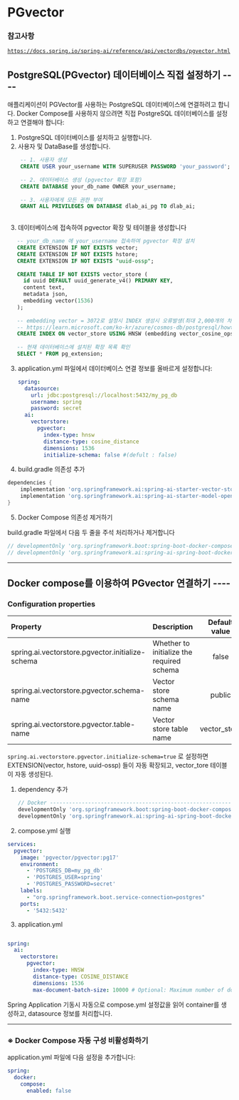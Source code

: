 # PGvector

### 참고사항
[`https://docs.spring.io/spring-ai/reference/api/vectordbs/pgvector.html`](https://docs.spring.io/spring-ai/reference/api/vectordbs/pgvector.html)

## PostgreSQL(PGvector) 데이터베이스 직접 설정하기 ----

애플리케이션이 PGVector를 사용하는 PostgreSQL 데이터베이스에 연결하려고 합니다. Docker Compose를 사용하지 않으려면 직접 PostgreSQL 데이터베이스를 설정하고 연결해야 합니다:

1. PostgreSQL 데이터베이스를 설치하고 실행합니다.
2. 사용자 및 DataBase를 생성합니다.

```sql
    -- 1. 사용자 생성
    CREATE USER your_username WITH SUPERUSER PASSWORD 'your_password';
    
    -- 2. 데이터베이스 생성 (pgvector 확장 포함)
    CREATE DATABASE your_db_name OWNER your_username;
    
    -- 3. 사용자에게 모든 권한 부여
    GRANT ALL PRIVILEGES ON DATABASE dlab_ai_pg TO dlab_ai;
    
```

3. 데이터베이스에 접속하여 pgvector 확장 및 테이블을 생성합니다

```sql
   -- your_db_name 에 your_username 접속하여 pgvector 확장 설치
   CREATE EXTENSION IF NOT EXISTS vector;
   CREATE EXTENSION IF NOT EXISTS hstore;
   CREATE EXTENSION IF NOT EXISTS "uuid-ossp";
   
   CREATE TABLE IF NOT EXISTS vector_store (
     id uuid DEFAULT uuid_generate_v4() PRIMARY KEY,
     content text,
     metadata json,
     embedding vector(1536)
   );
   
   -- embedding vector = 3072로 설정시 INDEX 생성시 오류발생(최대 2,000개의 차원이 있는 열만 인덱싱 제한)
   -- https://learn.microsoft.com/ko-kr/azure/cosmos-db/postgresql/howto-optimize-performance-pgvector 참조
   CREATE INDEX ON vector_store USING HNSW (embedding vector_cosine_ops);
   
   -- 현재 데이터베이스에 설치된 확장 목록 확인
   SELECT * FROM pg_extension;
```
3. application.yml 파일에서 데이터베이스 연결 정보를 올바르게 설정합니다:
   ```yaml
   spring:
     datasource:
       url: jdbc:postgresql://localhost:5432/my_pg_db
       username: spring
       password: secret
     ai:
       vectorstore:
         pgvector:
           index-type: hnsw
           distance-type: cosine_distance
           dimensions: 1536
           initialize-schema: false #(defult : false)
   ```
   
4. build.gradle 의존성 추가 
 
```groovy
dependencies {
    implementation 'org.springframework.ai:spring-ai-starter-vector-store-pgvector'
    implementation 'org.springframework.ai:spring-ai-starter-model-openai'
}
```
5. Docker Compose 의존성 제거하기

build.gradle 파일에서 다음 두 줄을 주석 처리하거나 제거합니다

```groovy
// developmentOnly 'org.springframework.boot:spring-boot-docker-compose'
// developmentOnly 'org.springframework.ai:spring-ai-spring-boot-docker-compose'
```

---

## Docker compose를 이용하여 PGvector 연결하기 ----

### Configuration properties
|Property|                Description                |Default value|
|:---|:---|:---:|
|spring.ai.vectorstore.pgvector.initialize-schema| Whether to initialize the required schema |false|
|spring.ai.vectorstore.pgvector.schema-name|         Vector store schema name          |public|
|spring.ai.vectorstore.pgvector.table-name|          Vector store table name          |vector_store|

`spring.ai.vectorstore.pgvector.initialize-schema=true` 로 설정하면 EXTENSION(vector, hstore, uuid-ossp) 들이 자동 확장되고, vector_tore 테이블이 자동 생성된다.

1. dependency 추가

    ```groovy
    // Docker -----------------------------------------------------------------------
    developmentOnly 'org.springframework.boot:spring-boot-docker-compose'
    developmentOnly 'org.springframework.ai:spring-ai-spring-boot-docker-compose'
    ```
   
2. compose.yml 실행
```yaml
services:
  pgvector:
    image: 'pgvector/pgvector:pg17'
    environment:
      - 'POSTGRES_DB=my_pg_db'
      - 'POSTGRES_USER=spring'
      - 'POSTGRES_PASSWORD=secret'
    labels:
      - "org.springframework.boot.service-connection=postgres"
    ports:
      - '5432:5432'
```

3. application.yml
 
```yaml

spring:
  ai:
    vectorstore:
      pgvector:
        index-type: HNSW
        distance-type: COSINE_DISTANCE
        dimensions: 1536
        max-document-batch-size: 10000 # Optional: Maximum number of documents per batch
```

Spring Application 기동시 자동으로 compose.yml 설정값을 읽어 container를 생성하고, datasource 정보를 처리합니다.

---

### ※ Docker Compose 자동 구성 비활성화하기

application.yml 파일에 다음 설정을 추가합니다:

```yaml
spring:
  docker:
    compose:
      enabled: false
```


